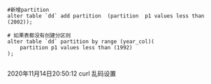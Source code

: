   
```mysql
#新增partition
alter table `dd` add partition  (partition  p1 values less than (2002));

# 如果表都没有创建分区则
alter table `dd` partition by range (year_col)(
    partition p1 values less than (1992)
);


```

2020年11月14日20:50:12
curl  乱码设置